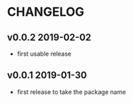# CHANGELOG

## v0.0.2 2019-02-02

- first usable release

## v0.0.1 2019-01-30

- first release to take the package name
